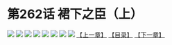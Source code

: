 # 第262话 裙下之臣（上）
![](https://mhpic.xiaomingtaiji.net/comic/D/斗破苍穹拆分版/262话/1.jpg-zymk.middle.webp)
![](https://mhpic.xiaomingtaiji.net/comic/D/斗破苍穹拆分版/262话/2.jpg-zymk.middle.webp)
![](https://mhpic.xiaomingtaiji.net/comic/D/斗破苍穹拆分版/262话/3.jpg-zymk.middle.webp)
![](https://mhpic.xiaomingtaiji.net/comic/D/斗破苍穹拆分版/262话/4.jpg-zymk.middle.webp)
![](https://mhpic.xiaomingtaiji.net/comic/D/斗破苍穹拆分版/262话/5.jpg-zymk.middle.webp)
![](https://mhpic.xiaomingtaiji.net/comic/D/斗破苍穹拆分版/262话/6.jpg-zymk.middle.webp)
![](https://mhpic.xiaomingtaiji.net/comic/D/斗破苍穹拆分版/262话/7.jpg-zymk.middle.webp)
![](https://mhpic.xiaomingtaiji.net/comic/D/斗破苍穹拆分版/262话/8.jpg-zymk.middle.webp)
[【上一章】](./261.md)
[【目录】](./README.md)
[【下一章】](./263.md)
